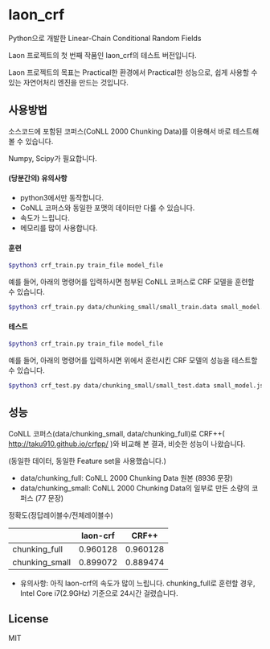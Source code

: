 # laon_crf
Python으로 개발한 Linear-Chain Conditional Random Fields

Laon 프로젝트의 첫 번째 작품인 laon_crf의 테스트 버전입니다.

Laon 프로젝트의 목표는 Practical한 환경에서 Practical한 성능으로, 쉽게 사용할 수 있는 자연어처리 엔진을 만드는 것입니다.

## 사용방법
소스코드에 포함된 코퍼스(CoNLL 2000 Chunking Data)를 이용해서 바로 테스트해 볼 수 있습니다.

Numpy, Scipy가 필요합니다.

#### (당분간의) 유의사항
* python3에서만 동작합니다.
* CoNLL 코퍼스와 동일한 포맷의 데이터만 다룰 수 있습니다.
* 속도가 느립니다.
* 메모리를 많이 사용합니다.

#### 훈련
```sh
$python3 crf_train.py train_file model_file
```
예를 들어, 아래의 명령어를 입력하시면 첨부된 CoNLL 코퍼스로 CRF 모델을 훈련할 수 있습니다.
```sh
$python3 crf_train.py data/chunking_small/small_train.data small_model.json
```

#### 테스트
```sh
$python3 crf_train.py train_file model_file
```
예를 들어, 아래의 명령어를 입력하시면 위에서 훈련시킨 CRF 모델의 성능을 테스트할 수 있습니다.
```sh
$python3 crf_test.py data/chunking_small/small_test.data small_model.json
```

## 성능
CoNLL 코퍼스(data/chunking_small, data/chunking_full)로 CRF++( http://taku910.github.io/crfpp/ )와 비교해 본 결과, 비슷한 성능이 나왔습니다.

(동일한 데이터, 동일한 Feature set을 사용했습니다.)

* data/chunking_full: CoNLL 2000 Chunking Data 원본 (8936 문장)
* data/chunking_small: CoNLL 2000 Chunking Data의 일부로 만든 소량의 코퍼스 (77 문장)

정확도(정답레이블수/전체레이블수)

|                | laon-crf |  CRF++   |
|--------------- | -------- | -------- |
| chunking_full  | 0.960128 | 0.960128 |
| chunking_small | 0.899072 | 0.889474 |

* 유의사항: 아직 laon-crf의 속도가 많이 느립니다. chunking_full로 훈련할 경우, Intel Core i7(2.9GHz) 기준으로 24시간 걸렸습니다.

## License
MIT
